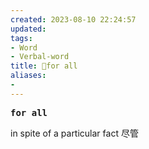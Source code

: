 ```yaml
---
created: 2023-08-10 22:24:57
updated: 
tags: 
- Word
- Verbal-word
title: 🚩for all
aliases:
- 
---
```


<pre><strong>for all</strong></pre>
in spite of a particular fact 尽管